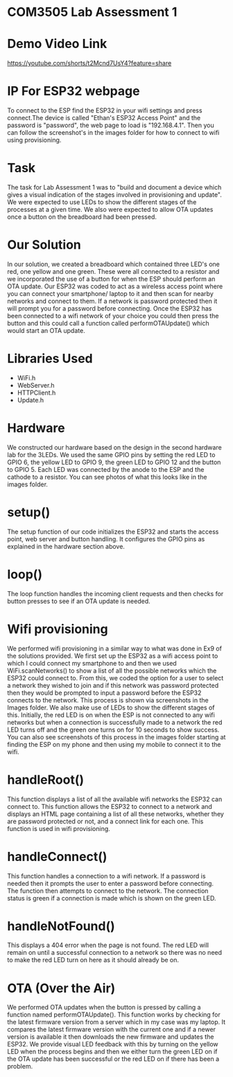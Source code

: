 # COM3505 Lab Assessment 1

# Demo Video Link
https://youtube.com/shorts/t2Mcnd7UsY4?feature=share

# IP For ESP32 webpage
To connect to the ESP find the ESP32 in your wifi settings and press connect.The device is called "Ethan's ESP32 Access Point" and the password is "password", the web page to load is "192.168.4.1". Then you can follow the screenshot's in the images folder for how to connect to wifi using provisioning.

# Task
The task for Lab Assessment 1 was to "build and document a device which gives a visual indication of the stages involved in provisioning and update". We were expected to use LEDs to show the different stages of the processes at a given time. We also were expected to allow OTA updates once a button on the breadboard had been pressed. 

# Our Solution
In our solution, we created a breadboard which contained three LED's one red, one yellow and one green. These were all connected to a resistor and we incorporated the use of a button for when the ESP should perform an OTA update. Our ESP32 was coded to act as a wireless access point where you can connect your smartphone/ laptop to it and then scan for nearby networks and connect to them. If a network is password protected then it will prompt you for a password before connecting. Once the ESP32 has been connected to a wifi network of your choice you could then press the button and this could call a function called performOTAUpdate() which would start an OTA update.

# Libraries Used
* WiFi.h
* WebServer.h
* HTTPClient.h
* Update.h 

# Hardware
We constructed our hardware based on the design in the second hardware lab for the 3LEDs. We used the same GPIO pins by setting the red LED to GPIO 6, the yellow LED to GPIO 9, the green LED to GPIO 12 and the button to GPIO 5. Each LED was connected by the anode to the ESP and the cathode to a resistor. You can see photos of what this looks like in the images folder. 

# setup()
The setup function of our code initializes the ESP32 and starts the access point, web server and button handling. It configures the GPIO pins as explained in the hardware section above.

# loop()
The loop function handles the incoming client requests and then checks for button presses to see if an OTA update is needed.

# Wifi provisioning
We performed wifi provisioning in a similar way to what was done in Ex9 of the solutions provided. We first set up the ESP32 as a wifi access point to which I could connect my smartphone to and then we used WiFi.scanNetworks() to show a list of all the possible networks which the ESP32 could connect to. From this, we coded the option for a user to select a network they wished to join and if this network was password protected then they would be prompted to input a password before the ESP32 connects to the network. This process is shown via screenshots in the Images folder. We also make use of LEDs to show the different stages of this. Initially, the red LED is on when the ESP is not connected to any wifi networks but when a connection is successfully made to a network the red LED turns off and the green one turns on for 10 seconds to show success. You can also see screenshots of this process in the images folder starting at finding the ESP on my phone and then using my mobile to connect it to the wifi.

# handleRoot()
This function displays a list of all the available wifi networks the ESP32 can connect to. This function allows the ESP32 to connect to a network and displays an HTML page containing a list of all these networks, whether they are password protected or not, and a connect link for each one. This function is used in wifi provisioning.

# handleConnect()
This function handles a connection to a wifi network. If a password is needed then it prompts the user to enter a password before connecting. The function then attempts to connect to the network. The connection status is green if a connection is made which is shown on the green LED.

# handleNotFound()
This displays a 404 error when the page is not found. The red LED will remain on until a successful connection to a network so there was no need to make the red LED turn on here as it should already be on.

# OTA (Over the Air)
We performed OTA updates when the button is pressed by calling a function named performOTAUpdate(). This function works by checking for the latest firmware version from a server which in my case was my laptop. It compares the latest firmware version with the current one and if a newer version is available it then downloads the new firmware and updates the ESP32. We provide visual LED feedback with this by turning on the yellow LED when the process begins and then we either turn the green LED on if the OTA update has been successful or the red LED on if there has been a problem.
